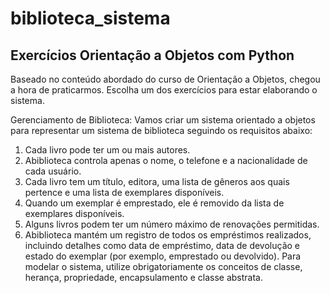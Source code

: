 # biblioteca_sistema
## Exercícios Orientação a Objetos com Python
 Baseado no conteúdo abordado do curso de Orientação a Objetos,
 chegou a hora de praticarmos. Escolha um dos exercícios para estar
 elaborando o sistema.
 
 Gerenciamento de Biblioteca:
 Vamos criar um sistema orientado a objetos para representar um
 sistema de biblioteca seguindo os requisitos abaixo:
 1. Cada livro pode ter um ou mais autores.
 2. Abiblioteca controla apenas o nome, o telefone e a nacionalidade
 de cada usuário.
 3. Cada livro tem um título, editora, uma lista de gêneros aos quais
 pertence e uma lista de exemplares disponíveis.
 4. Quando um exemplar é emprestado, ele é removido da lista de
 exemplares disponíveis.
 5. Alguns livros podem ter um número máximo de renovações
 permitidas.
 6. Abiblioteca mantém um registro de todos os empréstimos
 realizados, incluindo detalhes como data de empréstimo, data de
 devolução e estado do exemplar (por exemplo, emprestado ou
 devolvido).
 Para modelar o sistema, utilize obrigatoriamente os conceitos de classe,
 herança, propriedade, encapsulamento e classe abstrata.
